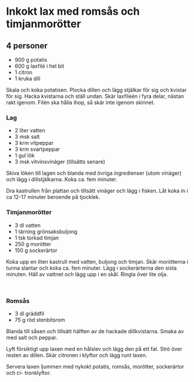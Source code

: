 Inkokt lax med romsås och timjanmorötter
========================================

4 personer
----------

-	900 g potatis
-	600 g laxfilé i hel bit
-	1 citron
-	1 kruka dill

Skala och koka potatisen. Plocka dillen och lägg stjälkar för sig och kvistar för sig. Hacka kvistarna och ställ undan. Skär laxfileén i fyra delar, nästan rakt igenom. Filén ska hålla ihop, så skär inte igenom skinnet.

### Lag

-	2 liter vatten
-	3 msk salt
-	3 krm vitpeppar
-	3 krm svartpeppar
-	1 gul lök
-	3 msk vitvinsvinäger (tillsätts senare)

Skiva löken till lagen och blanda med övriga ingredienser (utom vinäger) och lägg i dillstjälkarna. Koka ca. fem minuter.

Dra kastrullen från plattan och tillsätt vinäger och lägg i fisken. Låt koka in i ca 12-17 minuter beroende på tjocklek.

### Timjanmorötter

-	3 dl vatten
-	1 tärning grönsaksbuljong
-	1 tsk torkad timjan
-	250 g morötter
-	150 g sockerärtor

Koka upp en liten kastrull med vatten, buljong och timjan. Skär morötterna i tunna slantar och koka ca. fem minuter. Lägg i sockerärterna den sista minuten. Häll av vattnet och lägg upp i en skål. Ringla över lite olja.

<br>

### Romsås

-	3 dl gräddfil
-	75 g röd stenbitsrom

Blanda till såsen och tillsätt hälften av de hackade dillkvistarna. Smaka av med salt och peppar.

Lyft försiktigt upp laxen med en hålslev och lägg den på ett fat. Strö över resten av dillen. Skär citronen i klyftor och lägg runt laxen.

Servera laxen ljummen med nykokt potatis, romsås, morötter, sockerärtor och ci- tronklyftor.
